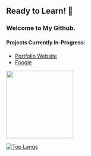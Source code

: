 ## Ready to Learn! 👋

### Welcome to My Github.

#### Projects Currently In-Progress:
- [Portfolio Website](https://github.com/shenalexw/shenalexw.github.io)
- [Foogle](https://github.com/shenalexw/Foogle)

<img height="180em" src="https://github-readme-stats.vercel.app/api?username=shenalexw&theme=dark&show_icons=true&hide_border=true&&count_private=true&include_all_commits=true" />

[![Top Langs](https://github-readme-stats.vercel.app/api/top-langs/?username=shenalexw&theme=dark)](https://github.com/anuraghazra/github-readme-stats)



